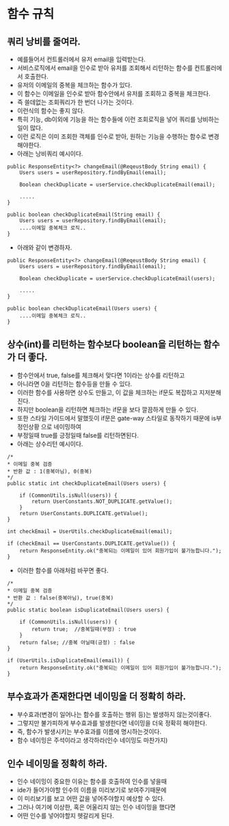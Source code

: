# 함수 규칙

## 쿼리 낭비를 줄여라.
* 예를들어서 컨트롤러에서 유저 email을 입력받는다.
* 서비스로직에서 email을 인수로 받아 유저를 조회해서 리턴하는 함수를 컨트롤러에서 호출한다.
* 유저의 이메일의 중복을 체크하는 함수가 있다.
* 이 함수는 이메일을 인수로 받아 함수안에서 유저를 조회하고 중복을 체크한다.
* 즉 쓸데없는 조회쿼리가 한 번더 나가는 것이다.
* 이런식의 함수는 좋지 않다.
* 특히 기능, db이외에 기능을 하는 함수들에 이런 조회로직을 넣어 쿼리를 낭비하는 일이 많다.
* 이런 로직은 이미 조회한 객체를 인수로 받아, 원하는 기능을 수행하는 함수로 변경해야한다.
* 아래는 낭비쿼리 예시이다.
```
public ResponseEntity<?> changeEmail(@ReqeustBody String email) {
    Users users = userRepository.findByEmail(email);

    Boolean checkDuplicate = userService.checkDuplicateEmail(email);

    .....
}

public boolean checkDuplicateEmail(String email) {
    Users users = userRepository.findByEmail(email);
    ....이메일 중복체크 로직..
}
```
* 아래와 같이 변경하자.
```
public ResponseEntity<?> changeEmail(@ReqeustBody String email) {
    Users users = userRepository.findByEmail(email);

    Boolean checkDuplicate = userService.checkDuplicateEmail(users);

    .....
}

public boolean checkDuplicateEmail(Users users) {
    ....이메일 중복체크 로직..
}
```

## 상수(int)를 리턴하는 함수보다 boolean을 리턴하는 함수가 더 좋다.
* 함수안에서 true, false를 체크해서 맞다면 1이라는 상수를 리턴하고
* 아니라면 0을 리턴하는 함수등을 만들 수 있다.
* 이러한 함수를 사용하면 상수도 만들고, 이 값을 체크하는 if문도 복잡하고 지저분해진다.
* 하지만 boolean을 리턴하면 체크하는 if문을 보다 깔끔하게 만들 수 있다.
* 또한 스타일 가이드에서 말했듯이 if문은 gate-way 스타일로 동작하기 때문에 is부정인상황 으로 네이밍하여
* 부정일때 true를 긍정일때 false를 리턴하면된다.
* 아래는 상수리턴 예시이다.
```
/*
* 이메일 중복 검증
* 반환 값 : 1(중복아님), 0(중복)
*/
public static int checkDuplicateEmail(Users users) {

    if (CommonUtils.isNull(users)) {
        return UserConstants.NOT_DUPLICATE.getValue();
    }
    return UserConstants.DUPLICATE.getValue();
}

int checkEmail = UserUtils.checkDuplicateEmail(email);

if (checkEmail == UserConstants.DUPLICATE.getValue()) {
    return ResponseEntity.ok("중복되는 이메일이 있어 회원가입이 불가능합니다.");
}
```
* 이러한 함수를 아래처럼 바꾸면 좋다.
```
/*
* 이메일 중복 검증
* 반환 값 : false(중복아님), true(중복)
*/
public static boolean isDuplicateEmail(Users users) {

    if (CommonUtils.isNull(users)) {
        return true;  //중복일때(부정) : true
    }
    return false; //중복 아닐때(긍정) : false
}

if (UserUtils.isDuplicateEmail(email)) {
    return ResponseEntity.ok("중복되는 이메일이 있어 회원가입이 불가능합니다.");
}
```

## 부수효과가 존재한다면 네이밍을 더 정확히 하라.
* 부수효과(변경이 일어나는 함수를 호출하는 행위 등)는 발생하지 않는것이좋다.
* 그렇지만 불가피하게 부수효과를 발생한다면 네이밍을 더욱 정확히 해야한다.
* 즉, 함수가 발생시키는 부수효과를 이름에 명시하는것이다.
* 함수 네이밍은 주석이라고 생각하라(인수 네이밍도 마찬가지)

## 인수 네이밍을 정확히 하라.
* 인수 네이밍이 중요한 이유는 함수를 호출하여 인수를 넣을때
* ide가 들어가야할 인수의 이름을 미리보기로 보여주기때문에
* 이 미리보기를 보고 어떤 값을 넣어주야할지 예상할 수 있다.
* 그러나 여기에 이상한, 혹은 어울리지 않는 인수 네이밍을 했다면
* 어떤 인수를 넣어야할지 헷갈리게 된다.

